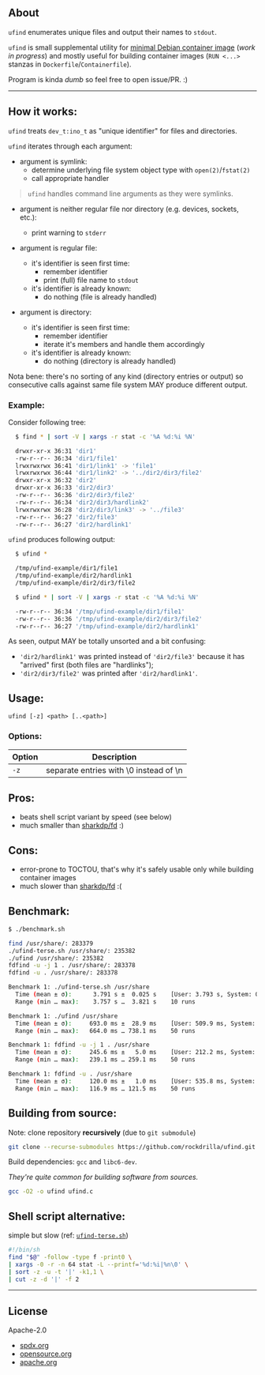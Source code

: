 ## About

`ufind` enumerates unique files and output their names to `stdout`.

`ufind` is small supplemental utility for [minimal Debian container image](https://github.com/rockdrilla/docker-debian) (*work in progress*) and mostly useful for building container images (`RUN <...>` stanzas in `Dockerfile`/`Containerfile`).

Program is kinda *dumb* so feel free to open issue/PR. :)

---

## How it works:

`ufind` treats `dev_t:ino_t` as "unique identifier" for files and directories.

`ufind` iterates through each argument:

- argument is symlink:
  - determine underlying file system object type with `open(2)`/`fstat(2)`
  - call appropriate handler

> `ufind` handles command line arguments as they were symlinks.

- argument is neither regular file nor directory (e.g. devices, sockets, etc.):
  - print warning to `stderr`

- argument is regular file:
  - it's identifier is seen first time:
    - remember identifier
    - print (full) file name to `stdout`
  - it's identifier is already known:
    - do nothing (file is already handled)

- argument is directory:
  - it's identifier is seen first time:
    - remember identifier
    - iterate it's members and handle them accordingly
  - it's identifier is already known:
    - do nothing (directory is already handled)

Nota bene: there's no sorting of any kind (directory entries or output)
so consecutive calls against same file system MAY produce different output.

### Example:

Consider following tree:

```sh
  $ find * | sort -V | xargs -r stat -c '%A %d:%i %N'

  drwxr-xr-x 36:31 'dir1'
  -rw-r--r-- 36:34 'dir1/file1'
  lrwxrwxrwx 36:41 'dir1/link1' -> 'file1'
  lrwxrwxrwx 36:44 'dir1/link2' -> '../dir2/dir3/file2'
  drwxr-xr-x 36:32 'dir2'
  drwxr-xr-x 36:33 'dir2/dir3'
  -rw-r--r-- 36:36 'dir2/dir3/file2'
  -rw-r--r-- 36:34 'dir2/dir3/hardlink2'
  lrwxrwxrwx 36:28 'dir2/dir3/link3' -> '../file3'
  -rw-r--r-- 36:27 'dir2/file3'
  -rw-r--r-- 36:27 'dir2/hardlink1'
```

`ufind` produces following output:

```sh
  $ ufind *

  /tmp/ufind-example/dir1/file1
  /tmp/ufind-example/dir2/hardlink1
  /tmp/ufind-example/dir2/dir3/file2

  $ ufind * | sort -V | xargs -r stat -c '%A %d:%i %N'

  -rw-r--r-- 36:34 '/tmp/ufind-example/dir1/file1'
  -rw-r--r-- 36:36 '/tmp/ufind-example/dir2/dir3/file2'
  -rw-r--r-- 36:27 '/tmp/ufind-example/dir2/hardlink1'
```

As seen, output MAY be totally unsorted and a bit confusing:

- `'dir2/hardlink1'` was printed instead of `'dir2/file3'` because it has "arrived" first (both files are "hardlinks");
- `'dir2/dir3/file2'` was printed after `'dir2/hardlink1'`.

## Usage:

`ufind [-z] <path> [..<path>]`

### Options:

| Option | Description                            |
| ------ | -------------------------------------- |
|  `-z`  | separate entries with \0 instead of \n |

## Pros:

- beats shell script variant by speed (see below)
- much smaller than [sharkdp/fd](https://github.com/sharkdp/fd) :)

## Cons:

- error-prone to TOCTOU, that's why it's safely usable only while building container images
- much slower than [sharkdp/fd](https://github.com/sharkdp/fd) :(

## Benchmark:

```sh
$ ./benchmark.sh

find /usr/share/: 283379
./ufind-terse.sh /usr/share/: 235382
./ufind /usr/share/: 235382
fdfind -u -j 1 . /usr/share/: 283378
fdfind -u . /usr/share/: 283378

Benchmark 1: ./ufind-terse.sh /usr/share
  Time (mean ± σ):      3.791 s ±  0.025 s    [User: 3.793 s, System: 0.655 s]
  Range (min … max):    3.757 s …  3.821 s    10 runs

Benchmark 1: ./ufind /usr/share
  Time (mean ± σ):     693.0 ms ±  28.9 ms    [User: 509.9 ms, System: 181.6 ms]
  Range (min … max):   664.0 ms … 738.1 ms    50 runs

Benchmark 1: fdfind -u -j 1 . /usr/share
  Time (mean ± σ):     245.6 ms ±   5.0 ms    [User: 212.2 ms, System: 174.1 ms]
  Range (min … max):   239.1 ms … 259.1 ms    50 runs

Benchmark 1: fdfind -u . /usr/share
  Time (mean ± σ):     120.0 ms ±   1.0 ms    [User: 535.8 ms, System: 1021.7 ms]
  Range (min … max):   116.9 ms … 121.5 ms    50 runs
```

## Building from source:

Note: clone repository **recursively** (due to `git submodule`)

```sh
git clone --recurse-submodules https://github.com/rockdrilla/ufind.git
```

Build dependencies: `gcc` and `libc6-dev`.

*They're quite common for building software from sources.*

```sh
gcc -O2 -o ufind ufind.c
```

## Shell script alternative:

simple but slow (ref: [`ufind-terse.sh`](ufind-terse.sh))

```sh
#!/bin/sh
find "$@" -follow -type f -print0 \
| xargs -0 -r -n 64 stat -L --printf='%d:%i|%n\0' \
| sort -z -u -t '|' -k1,1 \
| cut -z -d '|' -f 2
```

---

## License

Apache-2.0

- [spdx.org](https://spdx.org/licenses/Apache-2.0.html)
- [opensource.org](https://opensource.org/licenses/Apache-2.0)
- [apache.org](https://www.apache.org/licenses/LICENSE-2.0)

